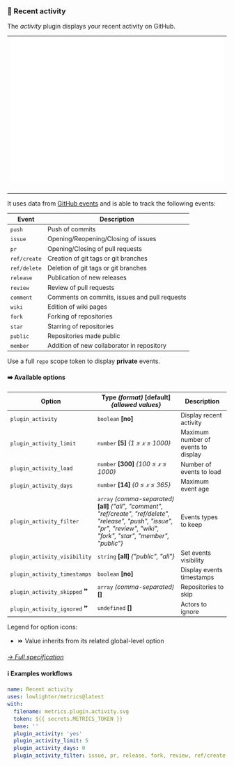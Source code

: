 ### 📰 Recent activity

The *activity* plugin displays your recent activity on GitHub.

<table>
  <td align="center">
    <img src="https://github.com/lowlighter/lowlighter/blob/master/metrics.plugin.activity.svg">
    <img width="900" height="1" alt="">
  </td>
</table>

It uses data from [GitHub events](https://docs.github.com/en/free-pro-team@latest/developers/webhooks-and-events/github-event-types) and is able to track the following events:

| Event        | Description                                     |
| ------------ | ----------------------------------------------- |
| `push`       | Push of commits                                 |
| `issue`      | Opening/Reopening/Closing of issues             |
| `pr`         | Opening/Closing of pull requests                |
| `ref/create` | Creation of git tags or git branches            |
| `ref/delete` | Deletion of git tags or git branches            |
| `release`    | Publication of new releases                     |
| `review`     | Review of pull requests                         |
| `comment`    | Comments on commits, issues and pull requests   |
| `wiki`       | Edition of wiki pages                           |
| `fork`       | Forking of repositories                         |
| `star`       | Starring of repositories                        |
| `public`     | Repositories made public                        |
| `member`     | Addition of new collaborator in repository      |

Use a full `repo` scope token to display **private** events.

#### ➡️ Available options

<!--options-->
| Option | Type *(format)* **[default]** *{allowed values}* | Description |
| ------ | -------------------------------- | ----------- |
| `plugin_activity` | `boolean` **[no]** | Display recent activity |
| `plugin_activity_limit` | `number` **[5]** *{1 ≤ 𝑥 ≤ 1000}* | Maximum number of events to display |
| `plugin_activity_load` | `number` **[300]** *{100 ≤ 𝑥 ≤ 1000}* | Number of events to load |
| `plugin_activity_days` | `number` **[14]** *{0 ≤ 𝑥 ≤ 365}* | Maximum event age |
| `plugin_activity_filter` | `array` *(comma-separated)* **[all]** *{"all", "comment", "ref/create", "ref/delete", "release", "push", "issue", "pr", "review", "wiki", "fork", "star", "member", "public"}* | Events types to keep |
| `plugin_activity_visibility` | `string` **[all]** *{"public", "all"}* | Set events visibility |
| `plugin_activity_timestamps` | `boolean` **[no]** | Display events timestamps |
| `plugin_activity_skipped` <sup>⏩</sup> | `array` *(comma-separated)* **[]** | Repositories to skip |
| `plugin_activity_ignored` <sup>⏩</sup> | `undefined` **[]** | Actors to ignore |


Legend for option icons:
* ⏩ Value inherits from its related global-level option
<!--/options-->

*[→ Full specification](metadata.yml)*

#### ℹ️ Examples workflows

<!--examples-->
```yaml
name: Recent activity
uses: lowlighter/metrics@latest
with:
  filename: metrics.plugin.activity.svg
  token: ${{ secrets.METRICS_TOKEN }}
  base: ''
  plugin_activity: 'yes'
  plugin_activity_limit: 5
  plugin_activity_days: 0
  plugin_activity_filter: issue, pr, release, fork, review, ref/create

```
<!--/examples-->